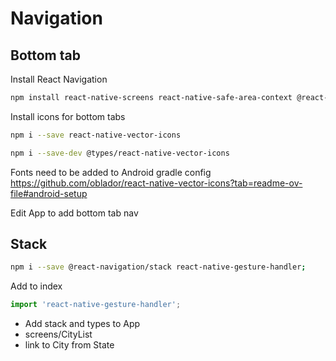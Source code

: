 # Navigation

## Bottom tab


Install React Navigation

```bash
npm install react-native-screens react-native-safe-area-context @react-navigation/native @react-navigation/bottom-tabs
```

Install icons for bottom tabs

```bash
npm i --save react-native-vector-icons
```

```bash
npm i --save-dev @types/react-native-vector-icons
```

Fonts need to be added to Android gradle config https://github.com/oblador/react-native-vector-icons?tab=readme-ov-file#android-setup

Edit App to add bottom tab nav

## Stack

```bash
npm i --save @react-navigation/stack react-native-gesture-handler;
```

Add to index

```ts
import 'react-native-gesture-handler';
```

- Add stack and types to App
- screens/CityList
- link to City from State